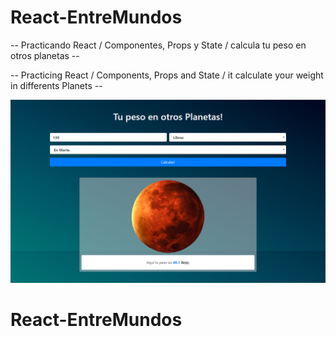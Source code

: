 # React-EntreMundos

-- Practicando React / Componentes, Props y State / calcula tu peso en otros planetas --

-- Practicing React / Components, Props and State / it calculate your weight in differents Planets -- 

![card](https://github.com/AdrielMinyety/React-EntreMundos/blob/master/React-EntreMundos.png)

# React-EntreMundos